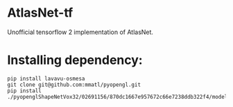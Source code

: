 # AtlasNet-tf
Unofficial tensorflow 2 implementation of AtlasNet.



# Installing dependency:
```
pip install lavavu-osmesa
git clone git@github.com:mmatl/pyopengl.git
pip install ./pyopenglShapeNetVox32/02691156/870dc1667e957672c66e7238ddb322f4/model.binvox
```